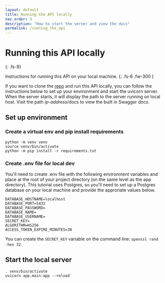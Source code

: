```yaml
---
layout: default
title: Running the API locally
nav_order: 3
description: "How to start the server and view the docs"
permalink: /running_the_api
---
```


# Running this API locally
{: .fs-9}

Instructions for running this API on your local machine.
{: .fs-6 .fw-300 }

If you want to clone the [repo](https://github.com/rtreddick/fcc-fastapi) and run this API locally, you can follow the instructions below to set up your environment and start the uvicorn server. When the server starts, it will display the path to the server running on local host. Visit the path *ip-address*/docs to view the built in Swagger docs.

## Set up environment

### Create a virtual env and pip install requirements

```
python -m venv venv
source venv/bin/activate
python -m pip install -r requirements.txt
```

### Create .env file for local dev
You'll need to create .env file with the following environment variables and place at the root of your project directory (on the same level as the app directory). This tutorial uses Postgres, so you'll need to set up a Postgres database on your local machine and provide the approriate values below.

```
DATABASE_HOSTNAME=localhost
DATABASE_PORT=5432
DATABASE_PASSWORD=
DATABASE_NAME=
DATABASE_USERNAME=
SECRET_KEY=
ALGORITHM=HS256
ACCESS_TOKEN_EXPIRE_MINUTES=30
```

You can create the `SECRET_KEY` variable on the command line: `openssl rand -hex 32`.

## Start the local server
```
. venv/bin/activate
uvicorn app.main:app --reload`
```


